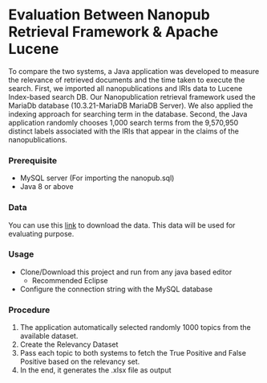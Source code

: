 # Evaluation Between Nanopub Retrieval Framework & Apache Lucene

To compare the two systems, a Java application was developed to measure the relevance of retrieved documents and the time taken to execute the search. First, we imported all nanopublications and IRIs data to Lucene Index-based search DB. Our 
Nanopublication retrieval framework used the MariaDb database (10.3.21-MariaDB MariaDB Server). We also applied the indexing approach for searching term in the database. Second, the Java application randomly chooses 1,000 search terms
from the 9,570,950 distinct labels associated with the IRIs that appear in the claims of the nanopublications.

### Prerequisite

- MySQL server (For importing the nanopub.sql)
- Java 8 or above

### Data
You can use this [link](https://drive.google.com/file/d/1gRurlnfHpU_9Io-JLDDNT7sGib1HnGqp/view?usp=sharing) to download the data. This data will be used for evaluating purpose.

### Usage

- Clone/Download this project and run from any java based editor 
  - Recommended Eclipse
- Configure the connection string with the MySQL database

### Procedure

1. The application automatically selected randomly 1000 topics from the available dataset. 
2. Create the Relevancy Dataset
3. Pass each topic to both systems to fetch the True Positive and False Positive based on the relevancy set.
4. In the end, it generates the .xlsx file as output
